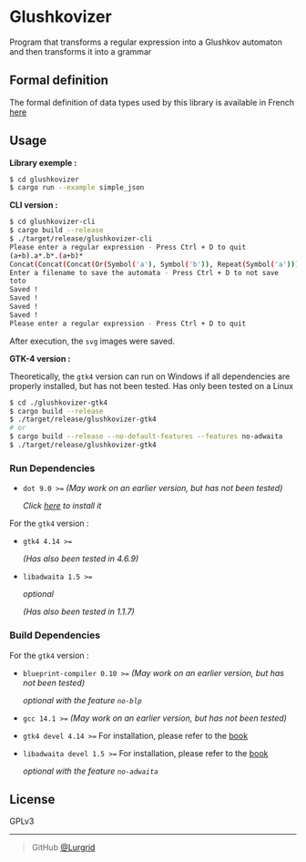 # Glushkovizer

Program that transforms a regular expression into a Glushkov automaton and then 
transforms it into a grammar

## Formal definition

The formal definition of data types used by this library is available in French 
[here](./glushkovizer/doc/formal.pdf)

## Usage

**Library exemple :**

```bash
$ cd glushkovizer
$ cargo run --example simple_json
```

**CLI version :**

```bash
$ cd glushkovizer-cli
$ cargo build --release
$ ./target/release/glushkovizer-cli
Please enter a regular expression - Press Ctrl + D to quit
(a+b).a*.b*.(a+b)*
Concat(Concat(Concat(Or(Symbol('a'), Symbol('b')), Repeat(Symbol('a'))), Repeat(Symbol('b'))), Repeat(Or(Symbol('a'), Symbol('b'))))
Enter a filename to save the automata - Press Ctrl + D to not save
toto
Saved !
Saved !
Saved !
Saved !
Please enter a regular expression - Press Ctrl + D to quit
```

After execution, the ``svg`` images were saved.

**GTK-4 version :**

Theoretically, the ``gtk4`` version can run on Windows if all dependencies are 
properly installed, but has not been tested. Has only been tested on a Linux

```bash
$ cd ./glushkovizer-gtk4
$ cargo build --release
$ ./target/release/glushkovizer-gtk4
# or
$ cargo build --release --no-default-features --features no-adwaita
$ ./target/release/glushkovizer-gtk4
```

### Run Dependencies

- ``dot 9.0 >=`` _(May work on an earlier version, but has not been tested)_

    _Click [here](https://graphviz.org/download/) to install it_

For the ``gtk4`` version :

- ``gtk4 4.14 >=``

    _(Has also been tested in 4.6.9)_

- ``libadwaita 1.5 >=``

    _optional_

    _(Has also been tested in 1.1.7)_

### Build Dependencies

For the ``gtk4`` version :

- ``blueprint-compiler 0.10 >=`` _(May work on an earlier version, but has not been tested)_

    _optional with the feature ``no-blp``_

- ``gcc 14.1 >=`` _(May work on an earlier version, but has not been tested)_

- ``gtk4 devel 4.14 >=`` For installation, please refer to the [book](https://gtk-rs.org/gtk4-rs/stable/latest/book/installation.html)


- ``libadwaita devel 1.5 >=`` For installation, please refer to the [book](https://gtk-rs.org/gtk4-rs/stable/latest/book/libadwaita.html)

    _optional with the feature ``no-adwaita``_


## License

GPLv3

---

> GitHub [@Lurgrid](https://github.com/Lurgrid)